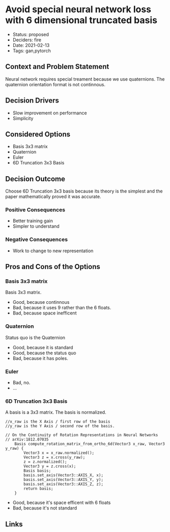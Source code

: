 
# Avoid special neural network loss with 6 dimensional truncated basis

- Status: proposed
- Deciders: fire
- Date: 2021-02-13
- Tags: gan,pytorch

## Context and Problem Statement

Neural network requires special treament because we use quaternions. The quaternion orientation format is not continnous.

## Decision Drivers <!-- optional -->

- Slow improvement on performance
- Simplicity

## Considered Options

- Basis 3x3 matrix
- Quaternion
- Euler
- 6D Truncation 3x3 Basis

## Decision Outcome

Choose 6D Truncation 3x3 basis because its theory is the simplest and the paper mathematically proved it was accurate.

### Positive Consequences <!-- optional -->

- Better training gain
- Simpler to understand

### Negative Consequences <!-- optional -->

- Work to change to new representation

## Pros and Cons of the Options <!-- optional -->

### Basis 3x3 matrix

Basis 3x3 matrix.

- Good, because continnous
- Bad, because it uses 9 rather than the 6 floats.
- Bad, because space inefficent

### Quaternion

Status quo is the Quaternion

- Good, because it is standard
- Good, because the status quo
- Bad, because it has poles.

### Euler

- Bad, no.
- … <!-- numbers of pros and cons can vary -->

### 6D Truncation 3x3 Basis

A basis is a 3x3 matrix. The basis is normalized.

```
//x_raw is the X Axis / first row of the basis
//y_raw is the Y Axis / second row of the basis.

// On the Continuity of Rotation Representations in Neural Networks
// arXiv:1812.07035
    Basis compute_rotation_matrix_from_ortho_6d(Vector3 x_raw, Vector3 y_raw) {
        Vector3 x = x_raw.normalized();
        Vector3 z = x.cross(y_raw);
        z = z.normalized();
        Vector3 y = z.cross(x);
        Basis basis;
        basis.set_axis(Vector3::AXIS_X, x);
        basis.set_axis(Vector3::AXIS_Y, y);
        basis.set_axis(Vector3::AXIS_Z, z);
        return basis;
    }
```

- Good, because it's space efficent with 6 floats
- Bad, because it's not standard

## Links <!-- optional -->
